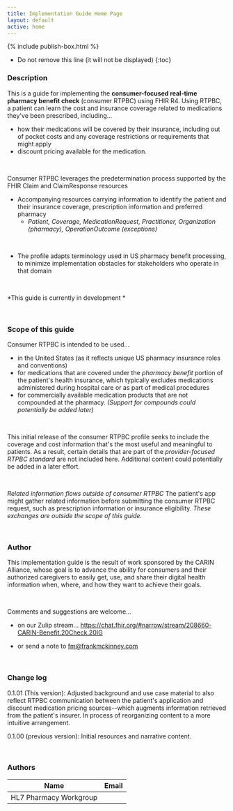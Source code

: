 ```yaml
---
title: Implementation Guide Home Page
layout: default
active: home
---
```


{% include publish-box.html %}

<!-- { :.no_toc } -->

<!-- TOC  the css styling for this is \pages\assets\css\project.css under 'markdown-toc'-->

* Do not remove this line (it will not be displayed)
{:toc}

<!-- end TOC -->

### Description

This is a guide for implementing the **consumer-focused real-time pharmacy benefit check** (consumer RTPBC) using FHIR R4.
Using RTPBC, a patient can learn the cost and insurance coverage related to medications they've been prescribed, including...
* how their medications will be covered by their insurance, including out of pocket costs and any coverage restrictions or requirements that might apply
* discount pricing available for the medication. 

<br>

Consumer RTPBC leverages the predetermination process supported by the FHIR Claim and ClaimResponse resources
* Accompanying resources carrying information to identify the patient and their insurance coverage, prescription information and preferred pharmacy
	* *Patient, Coverage, MedicationRequest, Practitioner, Organization (pharmacy), OperationOutcome (exceptions)*

<br/>

* The profile adapts terminology used in US pharmacy benefit processing, to minimize implementation obstacles for stakeholders who operate in that domain

<br/>



*This guide is currently in development *

<br/>


### Scope of this guide
Consumer RTPBC is intended to be used...
* in the United States (as it reflects unique US pharmacy insurance roles and conventions)
* for medications that are covered under the *pharmacy benefit* portion of the patient's health insurance, which typically excludes medications administered during hospital care or as part of medical procedures
* for commercially available medication products that are not compounded at the pharmacy. *(Support for compounds could potentially be added later)*

<br>

This initial release of the consumer RTPBC profile seeks to include the coverage and cost information that's the most useful and meaningful to patients. As a result, certain details that are part of the *provider-focused RTPBC standard* are not included here. Additional content could potentially be added in a later effort.

<br>

*Related information flows outside of consumer RTPBC*
The patient's app might gather related information before submitting the consumer RTPBC request, such as prescription information or insurance eligibility. *These exchanges are outside the scope of this guide.*

<br>

### Author
This implementation guide is the result of work sponsored by the CARIN Alliance, whose goal is to advance the ability for consumers and their authorized caregivers to easily get, use, and share their digital health information when, where, and how they want to achieve their goals.

<br>

Comments and suggestions are welcome...

* on our Zulip stream...
https://chat.fhir.org/#narrow/stream/208660-CARIN-Benefit.20Check.20IG

* or send a note to fm@frankmckinney.com

<br/>

### Change log

0.1.01 (This version): Adjusted background and use case material to also reflect RTPBC communication between the patient's application and discount medication pricing sources--which augments information retrieved from the patient's insurer. In process of reorganizing content to a more intuitive arrangement. 

0.1.00 (previous version): Initial resources and narrative content.

<br>

### Authors

<table>
<thead>
<tr>
<th>Name</th>
<th>Email</th>
</tr>
</thead>
<tbody>
<tr>
<td>HL7 Pharmacy Workgroup</td>
<td></td>
</tr>
</tbody>
</table>


